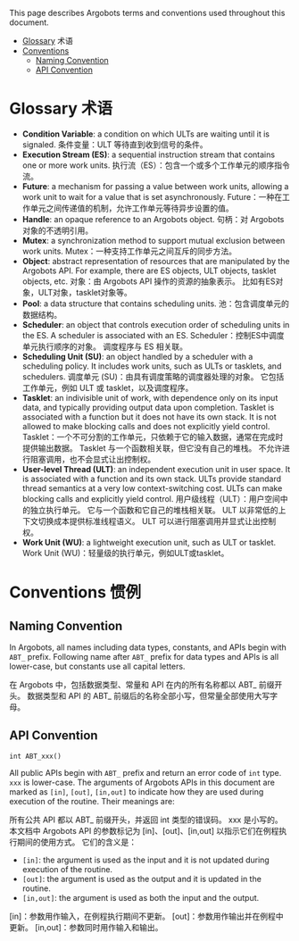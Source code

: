 This page describes Argobots terms and conventions used throughout this document.

* [Glossary](#glossary) 术语
* [Conventions](#conventions)
  * [Naming Convention](#naming-convention)
  * [API Convention](#api-convention)

# Glossary 术语
* **Condition Variable**: a condition on which ULTs are waiting until it is signaled. 条件变量：ULT 等待直到收到信号的条件。
* **Execution Stream (ES)**: a sequential instruction stream that contains one or more work units. 执行流（ES）：包含一个或多个工作单元的顺序指令流。
* **Future**: a mechanism for passing a value between work units, allowing a work unit to wait for a value that is set asynchronously. Future：一种在工作单元之间传递值的机制，允许工作单元等待异步设置的值。
* **Handle**: an opaque reference to an Argobots object. 句柄：对 Argobots 对象的不透明引用。
* **Mutex**: a synchronization method to support mutual exclusion between work units. Mutex：一种支持工作单元之间互斥的同步方法。
* **Object**: abstract representation of resources that are manipulated by the Argobots API. For example, there are ES objects, ULT objects, tasklet objects, etc. 对象：由 Argobots API 操作的资源的抽象表示。 比如有ES对象，ULT对象，tasklet对象等。
* **Pool**: a data structure that contains scheduling units. 池：包含调度单元的数据结构。
* **Scheduler**: an object that controls execution order of scheduling units in the ES. A scheduler is associated with an ES. Scheduler：控制ES中调度单元执行顺序的对象。 调度程序与 ES 相关联。
* **Scheduling Unit (SU)**: an object handled by a scheduler with a scheduling policy. It includes work units, such as ULTs or tasklets, and schedulers. 调度单元 (SU)：由具有调度策略的调度器处理的对象。 它包括工作单元，例如 ULT 或 tasklet，以及调度程序。
* **Tasklet**: an indivisible unit of work, with dependence only on its input data, and typically providing output data upon completion. Tasklet is associated with a function but it does not have its own stack. It is not allowed to make blocking calls and does not explicitly yield control. Tasklet：一个不可分割的工作单元，只依赖于它的输入数据，通常在完成时提供输出数据。 Tasklet 与一个函数相关联，但它没有自己的堆栈。 不允许进行阻塞调用，也不会显式让出控制权。
* **User-level Thread (ULT)**: an independent execution unit in user space. It is associated with a function and its own stack. ULTs provide standard thread semantics at a very low context-switching cost. ULTs can make blocking calls and explicitly yield control. 用户级线程（ULT）：用户空间中的独立执行单元。 它与一个函数和它自己的堆栈相关联。 ULT 以非常低的上下文切换成本提供标准线程语义。 ULT 可以进行阻塞调用并显式让出控制权。
* **Work Unit (WU)**: a lightweight execution unit, such as ULT or tasklet. Work Unit (WU)：轻量级的执行单元，例如ULT或tasklet。

# Conventions 惯例
## Naming Convention
In Argobots, all names including data types, constants, and APIs begin with `ABT_` prefix. Following name after `ABT_` prefix for data types and APIs is all lower-case, but constants use all capital letters.

在 Argobots 中，包括数据类型、常量和 API 在内的所有名称都以 ABT_ 前缀开头。 数据类型和 API 的 ABT_ 前缀后的名称全部小写，但常量全部使用大写字母。

## API Convention
```
int ABT_xxx()
```
All public APIs begin with `ABT_` prefix and return an error code of `int` type. `xxx` is lower-case.
The arguments of Argobots APIs in this document are marked as `[in]`, `[out]`, `[in,out]` to indicate how they are used during execution of the routine. Their meanings are:

所有公共 API 都以 ABT_ 前缀开头，并返回 int 类型的错误码。 xxx 是小写的。 本文档中 Argobots API 的参数标记为 [in]、[out]、[in,out] 以指示它们在例程执行期间的使用方式。 它们的含义是：

* `[in]`: the argument is used as the input and it is not updated during execution of the routine.
* `[out]`: the argument is used as the output and it is updated in the routine.
* `[in,out]`: the argument is used as both the input and the output.

[in]：参数用作输入，在例程执行期间不更新。
[out]：参数用作输出并在例程中更新。
[in,out]：参数同时用作输入和输出。

